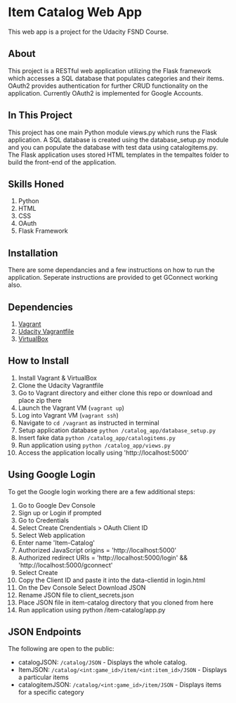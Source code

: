 # Item Catalog Web App
This web app is a project for the Udacity FSND Course.

## About

This project is a RESTful web application utilizing the Flask framework which accesses a SQL database that populates categories and their items. OAuth2 provides authentication for further CRUD functionality on the application. Currently OAuth2 is implemented for Google Accounts.

## In This Project
This project has one main Python module views.py which runs the Flask application. A SQL database is created using the database_setup.py module and you can populate the database with test data using catalogitems.py. The Flask application uses stored HTML templates in the tempaltes folder to build the front-end of the application.

## Skills Honed
1. Python
2. HTML
3. CSS
4. OAuth
5. Flask Framework
## Installation
 There are some dependancies and a few instructions on how to run the application. Seperate instructions are provided to  get GConnect working also.

## Dependencies
1. [Vagrant](https://www.vagrantup.com/)
2. [Udacity Vagrantfile](https://github.com/udacity/fullstack-nanodegree-vm)
3. [VirtualBox](https://www.virtualbox.org/wiki/Downloads)
## How to Install
1. Install Vagrant & VirtualBox
2. Clone the Udacity Vagrantfile
3. Go to Vagrant directory and either clone this repo or download and place zip there
4. Launch the Vagrant VM (```vagrant up```)
5. Log into Vagrant VM (```vagrant ssh```)
6. Navigate to ```cd /vagrant``` as instructed in terminal
7. Setup application database ```python /catalog_app/database_setup.py```
8. Insert fake data ```python /catalog_app/catalogitems.py ```
9. Run application using ```python /catalog_app/views.py```
10. Access the application locally using 'http://localhost:5000'


## Using Google Login
To get the Google login working there are a few additional steps:

1. Go to Google Dev Console
2. Sign up or Login if prompted
3. Go to Credentials
4. Select Create Crendentials > OAuth Client ID
5. Select Web application
6. Enter name 'Item-Catalog'
7. Authorized JavaScript origins = 'http://localhost:5000'
8. Authorized redirect URIs = 'http://localhost:5000/login' && 'http://localhost:5000/gconnect'
9. Select Create
10. Copy the Client ID and paste it into the data-clientid in login.html
11. On the Dev Console Select Download JSON
12. Rename JSON file to client_secrets.json
13. Place JSON file in item-catalog directory that you cloned from here
14. Run application using python /item-catalog/app.py

## JSON Endpoints

The following are open to the public:
* catalogJSON: ```/catalog/JSON``` - Displays the whole catalog.
* ItemJSON: ```/catalog/<int:game_id>/item/<int:item_id>/JSON``` - Displays a particular items
* catalogitemJSON: ```/catalog/<int:game_id>/item/JSON``` - Displays items for a specific category
